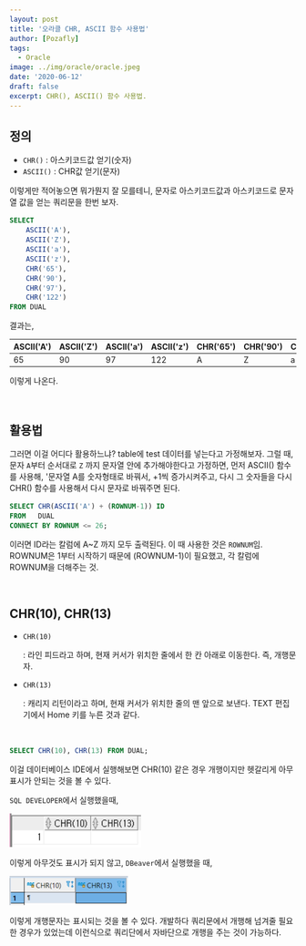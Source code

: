 ```yaml
---
layout: post
title: '오라클 CHR, ASCII 함수 사용법'
author: [Pozafly]
tags:
  - Oracle
image: ../img/oracle/oracle.jpeg
date: '2020-06-12'
draft: false
excerpt: CHR(), ASCII() 함수 사용법.
---
```


## 정의

- `CHR()` : 아스키코드값 얻기(숫자)
- `ASCII()` : CHR값 얻기(문자)

이렇게만 적어놓으면 뭐가뭔지 잘 모를테니, 문자로 아스키코드값과 아스키코드로 문자열 값을 얻는 쿼리문을 한번 보자.

```sql
SELECT
	ASCII('A'),
	ASCII('Z'),
	ASCII('a'),
	ASCII('z'),
	CHR('65'),
	CHR('90'),
	CHR('97'),
	CHR('122')
FROM DUAL
```

결과는,

| ASCII('A') | ASCII('Z') | ASCII('a') | ASCII('z') | CHR('65') | CHR('90') | CHR('97') | CHR('122') |
| ---------- | ---------- | ---------- | ---------- | --------- | --------- | --------- | ---------- |
| 65         | 90         | 97         | 122        | A         | Z         | a         | z          |

이렇게 나온다.

<br/>

## 활용법

그러면 이걸 어디다 활용하느냐? table에 test 데이터를 넣는다고 가정해보자. 그럴 때, 문자 `A`부터 순서대로 `Z` 까지 문자열 안에 추가해야한다고 가정하면, 먼저 ASCII() 함수를 사용해, '문자열 A를 숫자형태로 바꿔서, +1씩 증가시켜주고, 다시 그 숫자들을 다시 CHR() 함수를 사용해서 다시 문자로 바꿔주면 된다.

```sql
SELECT CHR(ASCII('A') + (ROWNUM-1)) ID
FROM   DUAL
CONNECT BY ROWNUM <= 26;
```

이러면 ID라는 칼럼에 A~Z 까지 모두 출력된다. 이 때 사용한 것은 `ROWNUM`임. ROWNUM은 1부터 시작하기 때문에 (ROWNUM-1)이 필요했고, 각 칼럼에 ROWNUM을 더해주는 것.

<br/>

## CHR(10), CHR(13)

- `CHR(10)`

  : 라인 피드라고 하며, 현재 커서가 위치한 줄에서 한 칸 아래로 이동한다. 즉, 개행문자.

- `CHR(13)`

  : 캐리지 리턴이라고 하며, 현재 커서가 위치한 줄의 맨 앞으로 보낸다. TEXT 편집기에서 Home 키를 누른 것과 같다.

<br/>

```sql
SELECT CHR(10), CHR(13) FROM DUAL;
```

이걸 데이터베이스 IDE에서 실행해보면 CHR(10) 같은 경우 개행이지만 헷갈리게 아무 표시가 안되는 것을 볼 수 있다.

`SQL DEVELOPER`에서 실행했을때,

![sql-developer](../img/oracle/CHR-ASCII/sql-developer.png)

이렇게 아무것도 표시가 되지 않고, `DBeaver`에서 실행했을 때,

![dbeaver](../img/oracle/CHR-ASCII/dbeaver.png)

이렇게 개행문자는 표시되는 것을 볼 수 있다. 개발하다 쿼리문에서 개행해 넘겨줄 필요한 경우가 있었는데 이런식으로 쿼리단에서 자바단으로 개행을 주는 것이 가능하다.
